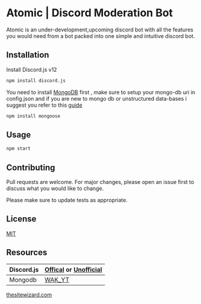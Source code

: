 
# Atomic | Discord Moderation Bot
Atomic is an under-development,upcoming discord bot
with all the features you would need from a bot packed
into one simple and intuitive discord bot.

## Installation

Install Discord.js v12




```bash
npm install discord.js
```

You need to install [MongoDB](https://www.mongodb.com/try/download/community) first , make sure to setup your mongo-db uri in config.json and if you are new to mongo db or unstructured data-bases i suggest you refer to this [guide](https://www.youtube.com/watch?v=Bg1d2ho2pgY)





```bash
npm install mongoose
```
## Usage

```js
npm start 
```

## Contributing
Pull requests are welcome. For major changes, please open an issue first to discuss what you would like to change.

Please make sure to update tests as appropriate.

## License
[MIT](https://choosealicense.com/licenses/mit/)

## Resources
| Discord.js | [Offical](https://discordjs.guide/) or [Unofficial](https://discord.js.org/#/docs/main/stable/general/welcome) |
|------------|----------------------------------------------------------------------------------------------------------------|
| Mongodb    | [WAK_YT](https://www.youtube.com/watch?v=Bg1d2ho2pgY)                                                    |

<a href="https://www.thesitewizard.com/" rel="noopener noreferrer" target="_blank">thesitewizard.com</a>

